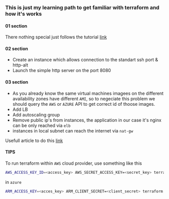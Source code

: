 ### This is just my learning path to get familiar with terraform and how it's works

#### 01 section 
There nothing special just follows the tutorial [link](https://docs.microsoft.com/en-us/azure/developer/terraform/create-linux-virtual-machine-with-infrastructure) 

#### 02 section
 - Create an instance which allows connection to the standart ssh port & http-alt
 - Launch the simple http server on the port 8080

#### 03 section
 - As you already know the same virtual machines imagees on the different availability zones have different `AMI`, so to negeciate this problem we should query the `AWS` or `AZURE` API to get correct id of thoose images.
 - Add LB 
 - Add autoscaling group
 - Remove public ip's from instances, the application in our case it's nginx can be only reached via `elb`
 - instances in local subnet can reach the internet via `nat-gw` 

 Usefull article to do this [link](https://docs.aws.amazon.com/vpc/latest/userguide/VPC_Scenario2.html)


#### TIPS

To run terraform within `AWS` cloud provider, use something like this

```bash
AWS_ACCESS_KEY_ID=<access_key> AWS_SECRET_ACCESS_KEY=<secret_key> terraform destroy
```

in `azure`

```bash
ARM_ACCESS_KEY=<acces_key> ARM_CLIENT_SECRET=<client_secret> terraform plan
```